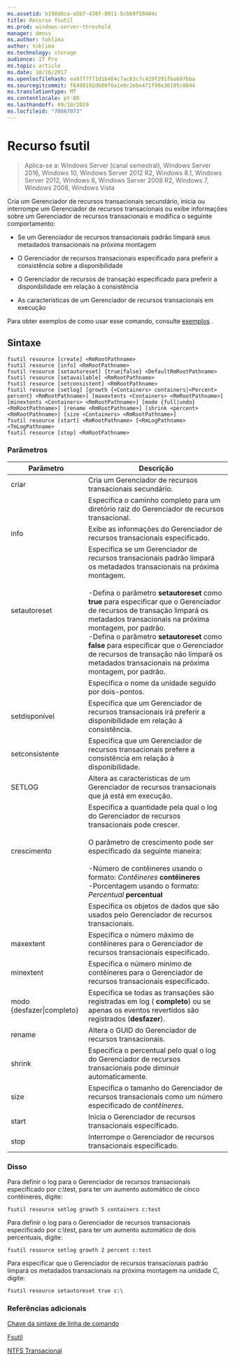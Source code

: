 ```yaml
---
ms.assetid: b198d8ca-a5b7-430f-8911-5cbb9f50484c
title: Recurso fsutil
ms.prod: windows-server-threshold
manager: dmoss
ms.author: toklima
author: toklima
ms.technology: storage
audience: IT Pro
ms.topic: article
ms.date: 10/16/2017
ms.openlocfilehash: ea97f7f71d1b484c7ac63c7c429f291fba607bba
ms.sourcegitcommit: f6490192d686f0a1e0c2ebe471f98e30105c0844
ms.translationtype: MT
ms.contentlocale: pt-BR
ms.lasthandoff: 09/10/2019
ms.locfileid: "70867073"
---
```

# <a name="fsutil-resource"></a>Recurso fsutil
>Aplica-se a: Windows Server (canal semestral), Windows Server 2016, Windows 10, Windows Server 2012 R2, Windows 8.1, Windows Server 2012, Windows 8, Windows Server 2008 R2, Windows 7, Windows 2008, Windows Vista

Cria um Gerenciador de recursos transacionais secundário, inicia ou interrompe um Gerenciador de recursos transacionais ou exibe informações sobre um Gerenciador de recursos transacionais e modifica o seguinte comportamento:

-   Se um Gerenciador de recursos transacionais padrão limpará seus metadados transacionais na próxima montagem

-   O Gerenciador de recursos transacionais especificado para preferir a consistência sobre a disponibilidade

-   O Gerenciador de recursos de transação especificado para preferir a disponibilidade em relação à consistência

-   As características de um Gerenciador de recursos transacionais em execução

Para obter exemplos de como usar esse comando, consulte [exemplos](#BKMK_examples) .

## <a name="syntax"></a>Sintaxe

```
fsutil resource [create] <RmRootPathname>
fsutil resource [info] <RmRootPathname>
fsutil resource [setautoreset] {true|false} <DefaultRmRootPathname>
fsutil resource [setavailable] <RmRootPathname>
fsutil resource [setconsistent] <RmRootPathname>
fsutil resource [setlog] [growth {<Containers> containers|<Percent> percent} <RmRootPathname>] [maxextents <Containers> <RmRootPathname>] [minextents <Containers> <RmRootPathname>] [mode {full|undo} <RmRootPathname>] [rename <RmRootPathname>] [shrink <percent> <RmRootPathname>] [size <Containers> <RmRootPathname>]
fsutil resource [start] <RmRootPathname> [<RmLogPathname> <TmLogPathname>
fsutil resource [stop] <RmRootPathname>
```

### <a name="parameters"></a>Parâmetros

|        Parâmetro        |                                                                                                                                                                                                                                        Descrição                                                                                                                                                                                                                                         |
|-------------------------|--------------------------------------------------------------------------------------------------------------------------------------------------------------------------------------------------------------------------------------------------------------------------------------------------------------------------------------------------------------------------------------------------------------------------------------------------------------------------------------------|
|         criar          |                                                                                                                                                                                                                    Cria um Gerenciador de recursos transacionais secundário.                                                                                                                                                                                                                     |
|    <RmRootPathname>     |                                                                                                                                                                                                        Especifica o caminho completo para um diretório raiz do Gerenciador de recursos transacional.                                                                                                                                                                                                         |
|          info           |                                                                                                                                                                                                            Exibe as informações do Gerenciador de recursos transacionais especificado.                                                                                                                                                                                                            |
|      setautoreset       | Especifica se um Gerenciador de recursos transacionais padrão limpará os metadados transacionais na próxima montagem.<br /><br />-Defina o parâmetro **setautoreset** como **true** para especificar que o Gerenciador de recursos de transação limpará os metadados transacionais na próxima montagem, por padrão.<br />-Defina o parâmetro **setautoreset** como **false** para especificar que o Gerenciador de recursos de transação não limpará os metadados transacionais na próxima montagem, por padrão. |
| <DefaultRmRootPathname> |                                                                                                                                                                                                                       Especifica o nome da unidade seguido por dois-pontos.                                                                                                                                                                                                                        |
|      setdisponível       |                                                                                                                                                                                                 Especifica que um Gerenciador de recursos transacionais irá preferir a disponibilidade em relação à consistência.                                                                                                                                                                                                 |
|      setconsistente      |                                                                                                                                                                                                 Especifica que um Gerenciador de recursos transacionais prefere a consistência em relação à disponibilidade.                                                                                                                                                                                                 |
|         SETLOG          |                                                                                                                                                                                                  Altera as características de um Gerenciador de recursos transacionais que já está em execução.                                                                                                                                                                                                  |
|         crescimento          |                                                                                                  Especifica a quantidade pela qual o log do Gerenciador de recursos transacionais pode crescer.<br /><br />O parâmetro de crescimento pode ser especificado da seguinte maneira:<br /><br />-Número de contêineres usando o formato: _Contêineres_ **contêineres**<br />-Porcentagem usando o formato: _Percentual_ **percentual**                                                                                                   |
|      <containers>       |                                                                                                                                                                                                      Especifica os objetos de dados que são usados pelo Gerenciador de recursos transacionais.                                                                                                                                                                                                       |
|        maxextent        |                                                                                                                                                                                                Especifica o número máximo de contêineres para o Gerenciador de recursos transacionais especificado.                                                                                                                                                                                                |
|        minextent        |                                                                                                                                                                                                Especifica o número mínimo de contêineres para o Gerenciador de recursos transacionais especificado.                                                                                                                                                                                                |
|  modo {desfazer&#124;completo}  |                                                                                                                                                                                        Especifica se todas as transações são registradas em log ( **completo**) ou se apenas os eventos revertidos são registrados (**desfazer**).                                                                                                                                                                                         |
|         rename          |                                                                                                                                                                                                                  Altera o GUID do Gerenciador de recursos transacionais.                                                                                                                                                                                                                  |
|         shrink          |                                                                                                                                                                                              Especifica o percentual pelo qual o log do Gerenciador de recursos transacionais pode diminuir automaticamente.                                                                                                                                                                                              |
|          size           |                                                                                                                                                                                              Especifica o tamanho do Gerenciador de recursos transacionais como um número especificado de *contêineres*.                                                                                                                                                                                               |
|          start          |                                                                                                                                                                                                                    Inicia o Gerenciador de recursos transacionais especificado.                                                                                                                                                                                                                    |
|          stop           |                                                                                                                                                                                                                    Interrompe o Gerenciador de recursos transacionais especificado.                                                                                                                                                                                                                     |

### <a name="BKMK_examples"></a>Disso
Para definir o log para o Gerenciador de recursos transacionais especificado por c:\test, para ter um aumento automático de cinco contêineres, digite:

```
fsutil resource setlog growth 5 containers c:test
```

Para definir o log para o Gerenciador de recursos transacionais especificado por c:\test, para ter um aumento automático de dois percentuais, digite:

```
fsutil resource setlog growth 2 percent c:test
```

Para especificar que o Gerenciador de recursos transacionais padrão limpará os metadados transacionais na próxima montagem na unidade C, digite:

```
fsutil resource setautoreset true c:\  
```

### <a name="additional-references"></a>Referências adicionais
[Chave da sintaxe de linha de comando](Command-Line-Syntax-Key.md)

[Fsutil](Fsutil.md)

[NTFS Transacional](https://go.microsoft.com/fwlink/?LinkID=165402)


